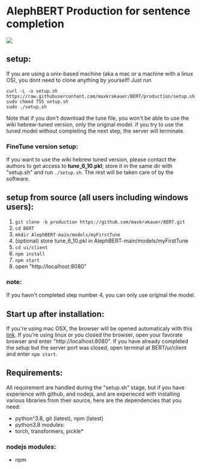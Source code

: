 # AlephBERT Production for sentence completion
<a href="https://imgur.com/D5PWCUw"><img src="https://imgur.com/D5PWCUw.gif"></img></a>

## setup:

If you are using a unix-based machine (aka a mac or a machine with a linux OS),
you dont need to clone anything by yourself! Just run

```
curl -L -o setup.sh https://raw.githubusercontent.com/maxkrakauer/BERT/production/setup.sh
sudo chmod 755 setup.sh
sudo ./setup.sh
```

Note that if you don't download the tune file, you won't be able to use the wiki hebrew-tuned version, only the original model. if you try to use the tuned model without completing the next step, the server will terminate.

### FineTune version setup:

If you want to use the wiki hebrew tuned version, please contact the authors to get access to **tune_6_10.pkl**; store it in the same dir with "setup.sh" and run `./setup.sh`. The rest will be taken care of by the software.

## setup from source (all users including windows users):

1. `git clone -b production https://github.com/maxkrakauer/BERT.git`
2. `cd BERT`
3. `mkdir AlephBERT-main/models/myFirstTune`
4. (optional) store tune_6_10.pkl in AlephBERT-main/models/myFirstTune
5. `cd ui/client`
6. `npm install`
7. `npm start`
8. open "http://localhost:8080"

### note:

If you havn't completed step number 4, you can only use original the model.

## Start up after installation:

If you're using mac OSX, the browser will be opened automaticaly with this [link](http://localhost:8080).
If you're using linux or you closed the browser, open your favorate browser and enter "http://localhost:8080".
If you have already completed the setup but the server port was closed, open terminal at BERT/ui/client
and enter `npm start`.

## Requirements:

All requirement are handled during the "setup.sh" stage, but if you have experience with github, and nodejs, and are experieced with installing various libraries from their source, here are the dependencies that you need:

- python^3.8, git (latest), npm (latest)
- python3.8 modules:
- torch, transformers, pickle\*

### nodejs modules:

- npm
